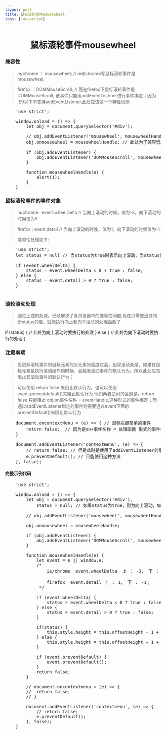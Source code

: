```yaml
---
layout: post
title: 鼠标滚轮事件mousewheel 
tags: [javascript]
---
```


<h1 style="text-align:center;">鼠标滚轮事件mousewheel</h1>

###  兼容性

> ie/chrome ： mousewheel; // ie和chrome写鼠标滚轮事件是mousewheel;

> firefox ：DOMMouseScroll; // 而在firefox下鼠标滚轮事件是DOMMouseScroll, 该事件只能用addEventListener进行事件绑定；因为IE9以下不支持addEventListener,此处应该做一个特性侦测

<pre>
    'use strict';

    window.onload = () => {
        let obj = document.querySelector('#div');   

        // obj.addEventListener('mousewheel', mousewheelHandle, false);
        obj.onmousewheel = mousewheelHandle; // 此处为了兼容低版本的IE，使用onmousewheel事件

        if (obj.addEventListener) {
            obj.addEventListener('DOMMouseScroll', mousewheelHandle, false);
        }

        function mousewheelHandle(e) {
            alert(1);
        }
    }       
</pre>

### 鼠标滚轮事件的事件对象 

> ie/chrome : event.wheelDelta //  当向上滚动的时候，值为-3，向下滚动的时候值为3

> firefox : event.detail // 当向上滚动的时候，值为1，向下滚动的时候值为-1

> 兼容性处理如下:

<pre>
    'use strict';
    let status = null // 当status为true时表示向上滚动，当status值为false时表示向下滚动

    if (event.wheelDelta) {
        status = event.wheelDelta < 0 ? true : false;
    } else {
        status = event.detail > 0 ? true : false;
    }

</pre>

### 滚轮滚动处理

> 通过上述的处理，已经解决了各浏览器中的兼容性问题,现在只需要通过判断status的值，就能执行向上和向下滚动的处理函数了

if (status) {
    // 此处为向上滚动时要执行的处理
} else {
    // 此处为向下滚动时要执行的处理
}

### 注意事项

> 当鼠标滚轮事件的目标元素的父元素的高度过高，出现滚动条是，如果在目标元素是执行滚动操作的时候，会触发滚动事件的默认行为，所以此处应该阻止其滚动事件的默认行为；

> 可以使用 return false 来阻止默认行为，也可以使用 event.preventdefault()来阻止默认行为
> 他们两者之间的区别是，return false 只能阻止 obj.on事件名称 = eventHandle,这种形式的事件绑定；而通过addEventListener绑定的事件则需要通过event下面的preventDefault()来阻止默认行为

<pre>
    document.oncontextMenu = (e) => { // 鼠标右键菜单的事件
        return false;  // 因为是on+事件名称 = 处理函数 形式的事件绑定，所以可以使用return false来阻止默认事件的行为
    }

    document.addEventListener('contextmenu', (e) => {
        // return false; // 但是此时是使用了addEventListener的事件绑定，所以return false不能阻止事件的默认行为
        e.preventDefault(); // 只能使用这种方法 
    }, false); 
</pre>

#### 完整示例代码

<pre>
    'use strict';

    window.onload = () => {
        let obj = document.querySelector('#div'),   
            status = null; // 如果status为true，则为向上滚动，如果为false, 则为向下滚动

        // obj.addEventListener('mousewheel', mousewheelHandle, false);

        obj.onmousewheel = mousewheelHandle;

        if (obj.addEventListener) {
            obj.addEventListener('DOMMouseScroll', mousewheelHandle, false);
        }

        function mousewheelHandle(e) {
            let event = e || window.e;
            /*
                ie/chrome  event.wheelDelta  上 ： -3， 下 ： 3；

                firefox  event.detail 上 ： 1， 下 ： -1；
             */

            if (event.wheelDelta) {
                status = event.wheelDelta < 0 ? true : false;
            } else {
                status = event.detail > 0 ? true : false;
            }

            if(status) {
                this.style.height = this.offsetHeight - 1 + 'px';
            } else {
                this.style.height = this.offsetHeight + 1 + 'px';
            }

            if (event.preventDefault) {
                event.preventDefault();
            }
            return false;
        }

        // document.oncontextmenu = (e) => {
        //  return false;
        // }    

        document.addEventListener('contextmenu', (e) => {
            // return false;
            e.preventDefault();
        }, false);
    }   
</pre>